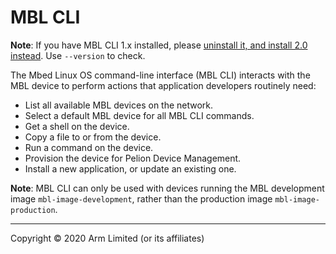 # MBL CLI

 <span class="notes">**Note**: If you have MBL CLI 1.x installed, please [uninstall it, and install 2.0 instead](../develop-apps/setting-up.html#setting-up-mbl-cli). Use `--version` to check.</span>

The Mbed Linux OS command-line interface (MBL CLI) interacts with the MBL device to perform actions that application developers routinely need:

* List all available MBL devices on the network.
* Select a default MBL device for all MBL CLI commands.
* Get a shell on the device.
* Copy a file to or from the device.
* Run a command on the device.
* Provision the device for Pelion Device Management.
* Install a new application, or update an existing one.

<span class="notes">**Note**: MBL CLI can only be used with devices running the MBL development image `mbl-image-development`, rather than the production image `mbl-image-production`.</span>

***

Copyright © 2020 Arm Limited (or its affiliates)
